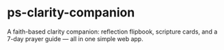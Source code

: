 # ps-clarity-companion
A faith-based clarity companion: reflection flipbook, scripture cards, and a 7-day prayer guide — all in one simple web app.
